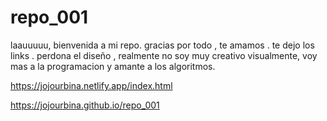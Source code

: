 # repo_001
laauuuuu, bienvenida a mi repo. gracias por todo , te amamos . te dejo los links .
perdona el diseño , realmente no soy muy creativo visualmente, voy mas a la programacion y amante a los algoritmos.

https://jojourbina.netlify.app/index.html


https://jojourbina.github.io/repo_001

